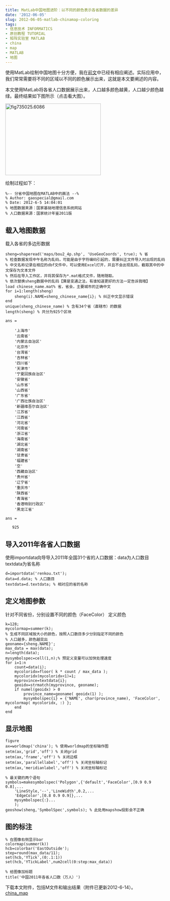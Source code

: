```yaml
---
title: MatLab中国地图进阶：以不同的颜色表示各省数据的差异
date: '2012-06-05'
slug: 2012-06-05-matlab-chinamap-coloring
tags:
- 信息技术 INFORMATICS
- 原创教程 TUTORIAL
- 矩阵实验室 MATLAB
- china
- map
- MATLAB
- 地图
---
```



使用MatLab绘制中国地图十分方便，我在[前文](http://bio-spring.top/?p=165 "使用Matlab画中国地图")中已经有相应阐述。实际应用中，我们常常需要将不同的区域以不同的颜色展示出来，这就是本文要阐述的内容。

本文使用MatLab将各省人口数据展示出来，人口越多颜色越黄，人口越少颜色越绿。最终结果如下图所示（点击看大图）。

[<img src="http://bio-spring.top/wp-content/uploads/2012/06/fig735025.6086-300x225.png" title="fig735025.6086" class="alignnone size-medium wp-image-356" sizes="(max-width: 300px) 100vw, 300px" srcset="http://bio-spring.top/wp-content/uploads/2012/06/fig735025.6086-300x225.png 300w, http://bio-spring.top/wp-content/uploads/2012/06/fig735025.6086-1024x768.png 1024w, http://bio-spring.top/wp-content/uploads/2012/06/fig735025.6086.png 1201w" width="300" height="225" />](http://bio-spring.top/wp-content/uploads/2012/06/fig735025.6086.png)

绘制过程如下：

<div class="content">

``` codeinput
%-- 分省中国地图在MATLAB中的画法 --%
% Author: gaospecial@gmail.com
% Date: 2012-6-5 14:04:01
% 地图数据来源：国家基础地理信息系统网站
% 人口数据来源：国家统计年鉴2011版
```

## 载入地图数据<span id="2"></span>

载入各省的多边形数据

``` codeinput
sheng=shaperead('maps/bou2_4p.shp', 'UseGeoCoords', true); % 省
% 检查数据发现中午名称为乱码，可能是由于字符编码引起的，需要纠正文件导入时出现的乱码
% 中文名称记录在相应的dbf文件中，可以使用Excel打开，并且不会出现乱码，截取其中的中文保存为文本文件
% 然后在导入工作区，并将其保存为*.mat格式文件，随用随取。
% 依次替换sheng数据中的乱码【算是变通之法，有谁知道更好的方法一定告诉我哦】
load chinese_name.mat% 省，省会，主要城市的正确中文
for i=1:length(sheng)
    sheng(i).NAME=sheng_chinese_name{i}; % 纠正中文显示错误
end
unique(sheng_chinese_name) % 含有34个省（直辖市）的数据
length(sheng) % 共分为925个区块
```

``` codeoutput
ans = 

    '上海市'
    '云南省'
    '内蒙古自治区'
    '北京市'
    '台湾省'
    '吉林省'
    '四川省'
    '天津市'
    '宁夏回族自治区'
    '安徽省'
    '山东省'
    '山西省'
    '广东省'
    '广西壮族自治区'
    '新疆维吾尔自治区'
    '江苏省'
    '江西省'
    '河北省'
    '河南省'
    '浙江省'
    '海南省'
    '湖北省'
    '湖南省'
    '甘肃省'
    '福建省'
    '空'
    '西藏自治区'
    '贵州省'
    '辽宁省'
    '重庆市'
    '陕西省'
    '青海省'
    '香港特别行政区'
    '黑龙江省'

ans =

   925
```

## 导入2011年各省人口数据<span id="3"></span>

使用importdata向导导入2011年全国31个省的人口数据：data为人口数目
textdata为省名称

``` codeinput
d=importdata('renkou.txt');
data=d.data; % 人口数目
textdata=d.textdata; % 相对应的省的名称
```

## 定义地图参数<span id="4"></span>

针对不同省份，分别设置不同的颜色（FaceColor） 定义颜色

``` codeinput
k=128;
mycolormap=summer(k);
% 生成不同区域按大小的颜色，按照人口数目多少分别指定不同的颜色
% 人口越多，颜色越突出
geoname={sheng.NAME}';
max_data = max(data);
n=length(data);
mysymbolspec=cell(1,n);% 预定义变量可以加快处理速度
for i=1:n
    count=data(i);
    mycoloridx=floor( k * count / max_data );
    mycoloridx(mycoloridx<1)=1;
    myprovince=textdata{i};
    geoidx=strmatch(myprovince, geoname);
    if numel(geoidx) > 0
        province_name=geoname( geoidx(1) );
        mysymbolspec{i} = {'NAME', char(province_name), 'FaceColor', mycolormap( mycoloridx, :) };
    end
end
```

## 显示地图<span id="5"></span>

``` codeinput
figure
ax=worldmap('china'); % 使用worldmap的坐标轴作图
setm(ax,'grid','off') % 关闭grid
setm(ax,'frame','off') % 关闭边框
setm(ax,'parallellabel','off') % 关闭坐标轴标记
setm(ax,'meridianlabel','off') % 关闭坐标轴标记

% 最关键的两个语句
symbols=makesymbolspec('Polygon',{'default','FaceColor',[0.9 0.9 0.8],...
    'LineStyle,'--','LineWidth',0.2,...
    'EdgeColor',[0.8 0.9 0.9]},...
    mysymbolspec{:}...
    );
geoshow(sheng,'SymbolSpec',symbols); % 此处用mapshow投影会不正确
```

## 图的标注<span id="6"></span>

``` codeinput
% 在图像右侧显示bar
colormap(summer(k))
hcb=colorbar('EastOutside');
step=round(max_data/11);
set(hcb,'YTick',(0:.1:1))
set(hcb,'YTickLabel',num2cell(0:step:max_data))

% 给图像加标题
title('中国2011年各省人口数（万人）')
```

</div>

下载本文附件，包括M文件和输出结果（附件已更新2012-6-14）。  
[china\_map](http://bio-spring.top/wp-content/uploads/2012/06/china_map1.zip)
